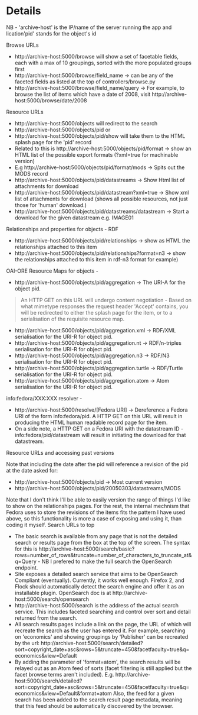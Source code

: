 # Details #


NB - 'archive-host' is the IP/name of the server running the app and lication'pid' stands for the object's id

Browse URLs

  * http://archive-host:5000/browse will show a set of facetable fields, each with a max of 10 groupings, sorted with the more populated groups first
  * http://archive-host:5000/browse/field_name -> can be any of the faceted fields as listed at the top of controllers/browse.py
  * http://archive-host:5000/browse/field_name/query -> For example, to browse the list of items which have a date of 2008, visit http://archive-host:5000/browse/date/2008

Resource URLs

  * http://archive-host:5000/objects will redirect to the search
  * http://archive-host:5000/objects/pid or
  * http://archive-host:5000/objects/pid/show will take them to the HTML splash page for the 'pid' record
  * Related to this is http://archive-host:5000/objects/pid/format -> show an HTML list of the possible export formats (?xml=true for machinable version)
  * E.g http://archive-host:5000/objects/pid/format/mods -> Spits out the MODS record
  * http://archive-host:5000/objects/pid/datastreams -> Show Html list of attachments for download
  * http://archive-host:5000/objects/pid/datastream?xml=true -> Show xml list of attachments for download (shows all possible resources, not just those for 'human' download.)
  * http://archive-host:5000/objects/pid/datastreams/datastream -> Start a download for the given datastream e.g. IMAGE01

Relationships and properties for objects - RDF

  * http://archive-host:5000/objects/pid/relationships -> show as HTML the relationships attached to this item
  * http://archive-host:5000/objects/pid/relationships?format=n3 -> show the relationships attached to this item in rdf-n3 format for example)

OAI-ORE Resource Maps for objects -

  * http://archive-host:5000/objects/pid/aggregation -> The URI-A for the object pid.

> An HTTP GET on this URL will undergo content negotiation - Based on what mimetype responses the request header 'Accept' contains, you will be redirected to either the splash page for the item, or to a serialisation of the requisite resource map.

  * http://archive-host:5000/objects/pid/aggregation.xml -> RDF/XML serialisation for the URI-R for object pid.
  * http://archive-host:5000/objects/pid/aggregation.nt -> RDF/n-triples serialisation for the URI-R for object pid.
  * http://archive-host:5000/objects/pid/aggregation.n3 -> RDF/N3 serialisation for the URI-R for object pid.
  * http://archive-host:5000/objects/pid/aggregation.turtle -> RDF/Turtle serialisation for the URI-R for object pid.
  * http://archive-host:5000/objects/pid/aggregation.atom -> Atom serialisation for the URI-R for object pid.

info:fedora/XXX:XXX resolver -

  * http://archive-host:5000/resolve/[Fedora URI] -> Dereference a Fedora URI of the form info:fedora/pid. A HTTP GET on this URL will result in producing the HTML human readable record page for the item.
  * On a side note, a HTTP GET on a Fedora URI with the datastream ID - info:fedora/pid/datastream will result in initiating the download for that datastream.

Resource URLs and accessing past versions

Note that including the date after the pid will reference a revision of the pid at the date asked for:

  * http://archive-host:5000/objects/pid -> Most current version
  * http://archive-host:5000/objects/pid/20050303/datastreams/MODS

Note that I don't think I'll be able to easily version the range of things I'd like to show on the relationships pages. For the rest, the internal mechnism that Fedora uses to store the revisions of the items fits the pattern I have used above, so this functionality is more a case of exposing and using it, than coding it myself.
Search URLs to top

  * The basic search is available from any page that is not the detailed search or results page from the box at the top of the screen. The syntax for this is http://archive-host:5000/search/basic?rows=number_of_rows&truncate=number_of_characters_to_truncate_at&q=Query - NB I prefered to make the full search the OpenSearch endpoint.
  * Site exposes a detailed search service that aims to be OpenSearch Compliant (eventually). Currently, it works well enough. Firefox 2, and Flock should automatically detect the search engine and offer it as an installable plugin. OpenSearch doc is at http://archive-host:5000/search/opensearch
  * http://archive-host:5000/search is the address of the actual search service. This includes faceted searching and control over sort and detail returned from the search.
  * All search results pages include a link on the page, the URL of which will recreate the search as the user has entered it. For example, searching on 'economics' and showing groupings by 'Publisher' can be recreated by the url: http://archive-host:5000/search/detailed?sort=copyright_date+asc&rows=5&truncate=450&facetfaculty=true&q=economics&view=Default
  * By adding the parameter of 'format=atom', the search results will be relayed out as an Atom feed of sorts (facet filtering is still applied but the facet browse terms aren't included). E.g. http://archive-host:5000/search/detailed?sort=copyright_date+asc&rows=5&truncate=450&facetfaculty=true&q=economics&view=Default&format=atom Also, the feed for a given search has been added to the search result page metadata, meaning that this feed should be automatically discovered by the browser.